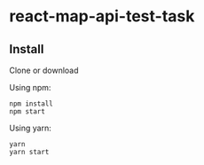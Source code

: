 # react-map-api-test-task

## Install

Clone or download

Using npm:
```shell
npm install
npm start
```

Using yarn:
```shell
yarn
yarn start
```
